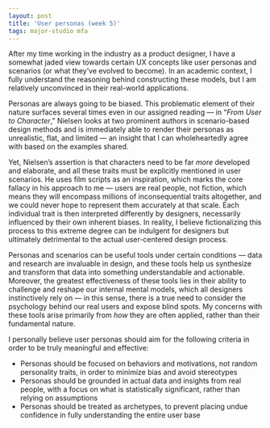 ```yaml
---
layout: post
title: 'User personas (week 5)'
tags: major-studio mfa
---
```


After my time working in the industry as a product designer, I have a somewhat jaded view towards certain UX concepts like  user personas and scenarios (or what they’ve evolved to become). In an academic context, I fully understand the reasoning behind constructing these models, but I am relatively unconvinced in their real-world applications. 

Personas are always going to be biased. This problematic element of their nature surfaces several times even in our assigned reading — in “*From User to Character*,” Nielsen looks at two prominent authors in scenario-based design methods and is immediately able to render their personas as unrealistic, flat, and limited — an insight that I can wholeheartedly agree with based on the examples shared. 

Yet, Nielsen’s assertion is that characters need to be far *more* developed and elaborate, and all these traits must be explicitly mentioned in user scenarios. He uses film scripts as an inspiration, which marks the core fallacy in his approach to me — users are real people, not fiction, which means they will encompass millions of inconsequential traits altogether, and we could never hope to represent them accurately at that scale. Each individual trait is then  interpreted differently by designers, necessarily influenced by their own inherent biases. In reality, I believe fictionalizing this process to this extreme degree can be indulgent for designers but ultimately detrimental to the actual user-centered design process.

Personas and scenarios can be useful tools under certain conditions — data and research are invaluable in design, and these tools help us synthesize and transform that data into something understandable and actionable. Moreover, the greatest effectiveness of these tools lies in their ability to challenge and reshape our internal mental models, which all designers instinctively rely on — in this sense, there is a true need to consider the psychology behind our real users and expose blind spots. My concerns with these tools arise primarily from *how* they are often applied, rather than their fundamental nature.  

I personally believe user personas should aim for the following criteria in order to be truly meaningful and effective: 

- Personas should be focused on behaviors and motivations, not random personality traits, in order to minimize bias and avoid stereotypes
- Personas should be grounded in actual data and insights from real people, with a focus on what is statistically significant, rather than relying on assumptions
- Personas should be treated as archetypes, to prevent placing undue confidence in fully understanding the entire user base